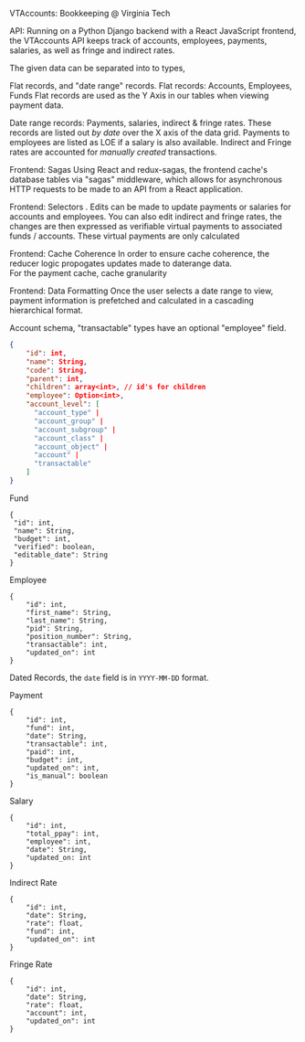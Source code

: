 VTAccounts: Bookkeeping @ Virginia Tech

API: Running on a Python Django backend with a React JavaScript frontend, the
VTAccounts API keeps track of accounts, employees, payments, salaries, as well as fringe and indirect rates. 

The given data can be separated into to types,

Flat records, and "date range" records. 
Flat records: Accounts, Employees, Funds
Flat records are used as the Y Axis in our tables when viewing payment data. 

Date range records: Payments, salaries, indirect & fringe rates. 
These records are listed out _by date_ over the X axis of the data grid. Payments to employees are listed as LOE if a salary is also available. Indirect and Fringe rates are accounted for _manually created_ transactions.

Frontend: Sagas
Using React and redux-sagas, the frontend cache's database tables via "sagas" middleware, which allows for asynchronous HTTP requests to be made to an API from a React application.

Frontend: Selectors
.  Edits can be made to update payments or salaries for accounts and employees.  You can also edit indirect and fringe rates, the changes are then expressed as verifiable virtual payments to associated funds / accounts.  These virtual payments are only calculated 

Frontend: Cache Coherence
In order to ensure cache coherence, the reducer logic propogates updates made to daterange data.  
For the payment cache, cache granularity 

Frontend: Data Formatting
Once the user selects a date range to view, payment information is prefetched and calculated in a cascading hierarchical format. 



Account schema, "transactable" types have an optional "employee" field.
```JSON
{
    "id": int,
    "name": String,
    "code": String,
    "parent": int,
    "children": array<int>, // id's for children
    "employee": Option<int>,
    "account_level": [
      "account_type" |
      "account_group" |
      "account_subgroup" |
      "account_class" |
      "account_object" |
      "account" |
      "transactable"
    ]
}
```

Fund
```
{
 "id": int,
 "name": String,
 "budget": int,
 "verified": boolean,
 "editable_date": String
}
```

Employee
```
{
    "id": int,
    "first_name": String,
    "last_name": String,
    "pid": String,
    "position_number": String,
    "transactable": int,
    "updated_on": int
}
```

Dated Records, the `date` field is in `YYYY-MM-DD` format.

Payment
```
{
    "id": int,
    "fund": int,
    "date": String,
    "transactable": int,
    "paid": int,
    "budget": int,
    "updated_on": int,
    "is_manual": boolean
}
```

Salary
```
{
    "id": int,
    "total_ppay": int,
    "employee": int,
    "date": String,
    "updated_on: int
}
```

Indirect Rate
```
{
    "id": int,
    "date": String,
    "rate": float,
    "fund": int,
    "updated_on": int
}
```

Fringe Rate
```
{
    "id": int,
    "date": String,
    "rate": float,
    "account": int,
    "updated_on": int
}
```
